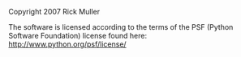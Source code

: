 Copyright 2007 Rick Muller

The software is licensed according to the terms of the PSF (Python Software Foundation) license found here: http://www.python.org/psf/license/